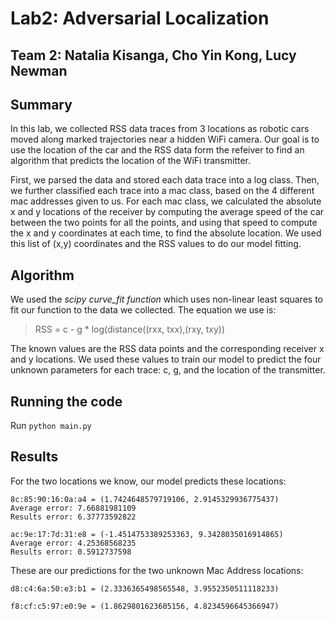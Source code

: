 # Lab2: Adversarial Localization
## Team 2: Natalia Kisanga, Cho Yin Kong, Lucy Newman

## Summary
In this lab, we collected RSS data traces from 3 locations as robotic cars moved along marked trajectories near a hidden WiFi camera. Our goal is to use the location of the car and the RSS data form the refeiver to find an algorithm that predicts the location of the WiFi transmitter.

First, we parsed the data and stored each data trace into a log class. Then, we further classified each trace into a mac class, based on the 4 different mac addresses given to us. For each mac class, we calculated the absolute x and y locations of the receiver by computing the average speed of the car between the two points for all the points, and using that speed to compute the x and y coordinates at each time, to find the absolute location. We used this list of (x,y) coordinates and the RSS values to do our model fitting.

## Algorithm

We used the *scipy curve_fit function*  which uses non-linear least squares to fit our function to the data we collected. The equation we use is:

> RSS = c - g * log(distance((rxx, txx),(rxy, txy))

The known values are the RSS data points and the corresponding receiver x and y locations. We used these values to train our model to predict the four unknown parameters for each trace: c, g, and the location of the transmitter.

## Running the code

Run `python main.py`

## Results

For the two locations we know, our model predicts these locations:

~~~~
8c:85:90:16:0a:a4 = (1.7424648579719106, 2.9145329936775437)
Average error: 7.66881981109
Results error: 6.37773592822

ac:9e:17:7d:31:e8 = (-1.4514753389253363, 9.3428035016914865)
Average error: 4.25368568235
Results error: 0.5912737598
~~~~

These are our predictions for the two unknown Mac Address locations:

~~~~
d8:c4:6a:50:e3:b1 = (2.3336365498565548, 3.9552350511118233)

f8:cf:c5:97:e0:9e = (1.8629801623605156, 4.8234596645366947)
~~~~
